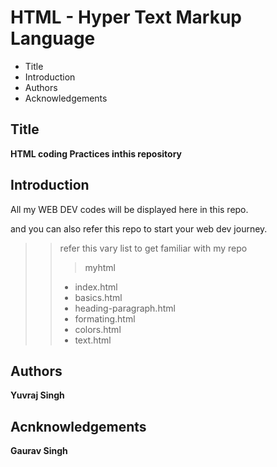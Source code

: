 # HTML - Hyper Text Markup Language 

 - Title 
 - Introduction
 - Authors
 - Acknowledgements

## Title
 
 **HTML coding Practices inthis repository** 

## Introduction

 All my WEB DEV codes will be displayed here in this repo.

 and you can also refer this repo to start your web dev journey.

> 
>> refer this vary list to get familiar with my repo
>>> myhtml
>> - index.html
>> - basics.html
>> - heading-paragraph.html
>> - formating.html
>> - colors.html
>> - text.html

## Authors

 **Yuvraj Singh**

## Acnknowledgements

 **Gaurav Singh**

